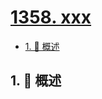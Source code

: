 # [1358. xxx](https://github.com/Tdahuyou/TNotes.leetcode/tree/main/notes/1358.%20xxx)

<!-- region:toc -->

- [1. 📝 概述](#1--概述)

<!-- endregion:toc -->

## 1. 📝 概述
